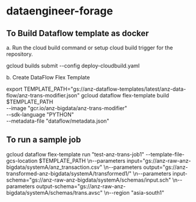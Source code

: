 # dataengineer-forage


## To Build Dataflow template as docker

a. Run the cloud build command or setup cloud build trigger for the repository.

gcloud builds submit --config deploy-cloudbuild.yaml

b. Create DataFlow Flex Template

export TEMPLATE_PATH="gs://anz-dataflow-templates/latest/anz-data-flow/anz-trans-modifier.json"
gcloud dataflow flex-template build $TEMPLATE_PATH \
--image "gcr.io/anz-bigdata/anz-trans-modifier" \
--sdk-language "PYTHON" \
--metadata-file "dataflow/metadata.json"

## To run a sample job

gcloud dataflow flex-template run "test-anz-trans-job1" --template-file-gcs-location $TEMPLATE_PATH \\n--parameters input="gs://anz-raw-anz-bigdata/systemA/anz_transaction.csv" \\n--parameters output="gs://anz-transformed-anz-bigdata/systemA/transformed1/" \\n--parameters input-schema="gs://anz-raw-anz-bigdata/systemA/schemas/input.sch" \\n--parameters output-schema="gs://anz-raw-anz-bigdata/systemA/schemas/trans.avsc" \\n--region "asia-south1"


